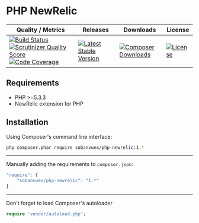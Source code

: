 PHP NewRelic
============

| Quality / Metrics | Releases | Downloads | License |
| ----------------- | -------- | --------- | ------- |
[![Build Status](https://travis-ci.org/SobanVuex/php-newrelic.svg?branch=master)](https://travis-ci.org/SobanVuex/php-newrelic) [![Scrutinizer Quality Score](https://scrutinizer-ci.com/g/SobanVuex/php-newrelic/badges/quality-score.png?s=60d5ad67e11392a438abd053311d24bbf06ecf79)](https://scrutinizer-ci.com/g/SobanVuex/php-newrelic/) [![Code Coverage](https://scrutinizer-ci.com/g/SobanVuex/php-newrelic/badges/coverage.png?s=d4ca6c4d8348df87a5a3cd74e10145023bec3316)](https://scrutinizer-ci.com/g/SobanVuex/php-newrelic/) | [![Latest Stable Version](https://poser.pugx.org/sobanvuex/php-newrelic/v/stable.svg)](https://packagist.org/packages/sobanvuex/php-newrelic) | [![Composer Downloads](https://poser.pugx.org/sobanvuex/php-newrelic/d/total.png)](https://packagist.org/packages/sobanvuex/php-newrelic) | [![License](https://poser.pugx.org/sobanvuex/php-newrelic/license.png)](https://packagist.org/packages/sobanvuex/php-newrelic)

Requirements
------------

- PHP >=5.3.3
- NewRelic extension for PHP

Installation
------------

Using Composer's command line interface:

```bash
php composer.phar require sobanvuex/php-newrelic:1.*
```

- - -

Manually adding the requirements to `composer.json`:

```js
"require": {
    "sobanvuex/php-newrelic": "1.*"
}
```

- - -

Don't forget to load Composer's autoloader

```php
require 'vendor/autoload.php';
```
